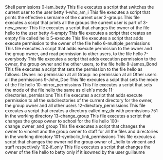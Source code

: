 Shell permissions
0-iam_betty
This file executes a script that switches the current user to the user betty
1-who_am_i
This file executes a script that prints the effective username of the current user
2-groups
This file executes a script that prints all the groups the current user is part of
3-new_owner
This file executes a script that changes the owner of the file hello to the user betty
4-empty
This file executes a script that creates an empty file called hello
5-execute
This file executes a script that adds execute permission to the owner of the file hello
6-multiple_permissions
This file executes a script that adds execute permission to the owner and the group owner, and read permission to other users, to the file hello
7-everybody
This file executes a script that adds execution permission to the owner, the group owner and the other users, to the file hello
8-James_Bond
This file executes a script that sets the permission to the file hello as follows:
Owner: no permission at all
Group: no permission at all
Other users: all the permissions
9-John_Doe
This file executes a scipt that sets the mode of the file hello
10-mirror_permissions
This file executes a script that sets the mode of the file hello the same as olleh's mode
11-directories_permissions
This file executes a script that adds execute permission to all the subdirectories of the current directory for the owner, the group owner and all other users
12-directory_permissions
This file executes a script that creates a directory called my_dir with permissions 751 in the working directory
13-change_group
This file executes a script that changes the group owner to school for the file hello
100-change_owner_and_group
This file executes a script that changes the owner to vincent and the group owner to staff for all the files and directories in the working directory
101-symbolic_link_permissions
This file executes a script that chamges the owner nd the group owner of _hello to vincent and staff respectively
102-if_only
This file executes a script that changes the owner of the file hello to betty only if it isowned by the user guillaume 
